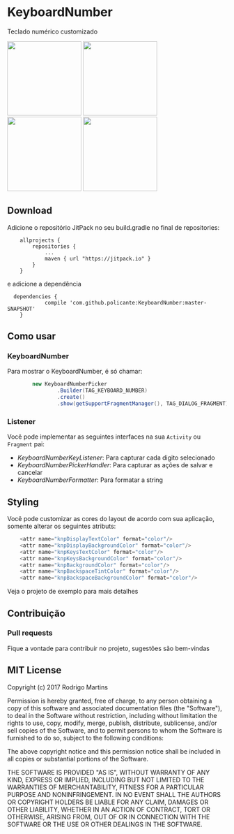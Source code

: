 # KeyboardNumber
Teclado numérico customizado

<img src="https://github.com/policante/KeyboardNumber/blob/master/resource/dialog1.png" width="170">
<img src="https://github.com/policante/KeyboardNumber/blob/master/resource/dialog2.png" width="170">
<img src="https://github.com/policante/KeyboardNumber/blob/master/resource/dialog3.png" width="170">
<img src="https://github.com/policante/KeyboardNumber/blob/master/resource/dialog4.png" width="170">

## Download
Adicione o repositório JitPack no seu build.gradle no final de repositories:
```
	allprojects {
		repositories {
			...
			maven { url "https://jitpack.io" }
		}
	}
```
e adicione a dependência
```
  dependencies {
	        compile 'com.github.policante:KeyboardNumber:master-SNAPSHOT'
	}
```

## Como usar

### KeyboardNumber

Para mostrar o KeyboardNumber, é só chamar:

``` java
        new KeyboardNumberPicker
                .Builder(TAG_KEYBOARD_NUMBER)
                .create()
                .show(getSupportFragmentManager(), TAG_DIALOG_FRAGMENT);
```

### Listener

Você pode implementar as seguintes interfaces na sua `Activity` ou `Fragment` pai:
 - *KeyboardNumberKeyListener*: Para capturar cada digito selecionado
 - *KeyboardNumberPickerHandler*: Para capturar as ações de salvar e cancelar
 - *KeyboardNumberFormatter*: Para formatar a string


## Styling
Você pode customizar as cores do layout de acordo com sua aplicação, somente alterar os seguintes atributs:

```java
    <attr name="knpDisplayTextColor" format="color"/>
    <attr name="knpDisplayBackgroundColor" format="color"/>
    <attr name="knpKeysTextColor" format="color"/>
    <attr name="knpKeysBackgroundColor" format="color"/>
    <attr name="knpBackgroundColor" format="color"/>
    <attr name="knpBackspaceTintColor" format="color"/>
    <attr name="knpBackspaceBackgroundColor" format="color"/>
```

Veja o projeto de exemplo para mais detalhes

## Contribuição

### Pull requests

Fique a vontade para contribuir no projeto, sugestões são bem-vindas 

## MIT License

Copyright (c) 2017 Rodrigo Martins

Permission is hereby granted, free of charge, to any person obtaining a copy
of this software and associated documentation files (the "Software"), to deal
in the Software without restriction, including without limitation the rights
to use, copy, modify, merge, publish, distribute, sublicense, and/or sell
copies of the Software, and to permit persons to whom the Software is
furnished to do so, subject to the following conditions:

The above copyright notice and this permission notice shall be included in all
copies or substantial portions of the Software.

THE SOFTWARE IS PROVIDED "AS IS", WITHOUT WARRANTY OF ANY KIND, EXPRESS OR
IMPLIED, INCLUDING BUT NOT LIMITED TO THE WARRANTIES OF MERCHANTABILITY,
FITNESS FOR A PARTICULAR PURPOSE AND NONINFRINGEMENT. IN NO EVENT SHALL THE
AUTHORS OR COPYRIGHT HOLDERS BE LIABLE FOR ANY CLAIM, DAMAGES OR OTHER
LIABILITY, WHETHER IN AN ACTION OF CONTRACT, TORT OR OTHERWISE, ARISING FROM,
OUT OF OR IN CONNECTION WITH THE SOFTWARE OR THE USE OR OTHER DEALINGS IN THE
SOFTWARE.
